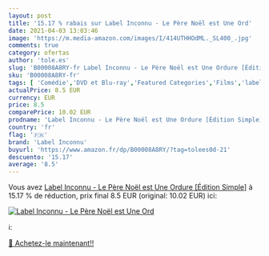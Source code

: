 ```yaml
---
layout: post
title: '15.17 % rabais sur Label Inconnu - Le Père Noël est Une Ord'
date: 2021-04-03 13:03:46
image: 'https://m.media-amazon.com/images/I/414UTHHOdML._SL400_.jpg'
comments: true
category: ofertas
author: 'tole.es'
slug: 'B00008A8RY-fr Label Inconnu - Le Père Noël est Une Ordure [Édition Simple]'
sku: 'B00008A8RY-fr'
tags: [ 'Comédie','DVD et Blu-ray','Featured Categories','Films','label inconnu', ]
actualPrice: 8.5 EUR
currency: EUR
price: 8.5
comparePrice: 10.02 EUR
prodname: 'Label Inconnu - Le Père Noël est Une Ordure [Édition Simple]'
country: 'fr'
flag: '🇫🇷'
brand: 'Label Inconnu'
buyurl: 'https://www.amazon.fr/dp/B00008A8RY/?tag=tolees0d-21'
descuento: '15.17'
average: '8.5'
---
```


Vous avez [Label Inconnu - Le Père Noël est Une Ordure [Édition Simple]](https://www.amazon.fr/dp/B00008A8RY/?tag=tolees0d-21)  à  15.17 % de réduction, prix final  8.5 EUR (original: 10.02 EUR) ici:

[![Label Inconnu - Le Père Noël est Une Ord](https://m.media-amazon.com/images/I/414UTHHOdML._SL400_.jpg)](https://www.amazon.fr/dp/B00008A8RY/?tag=tolees0d-21)

ℹ️:


[🛒 Achetez-le maintenant!!](https://www.amazon.fr/dp/B00008A8RY/?tag=tolees0d-21)
